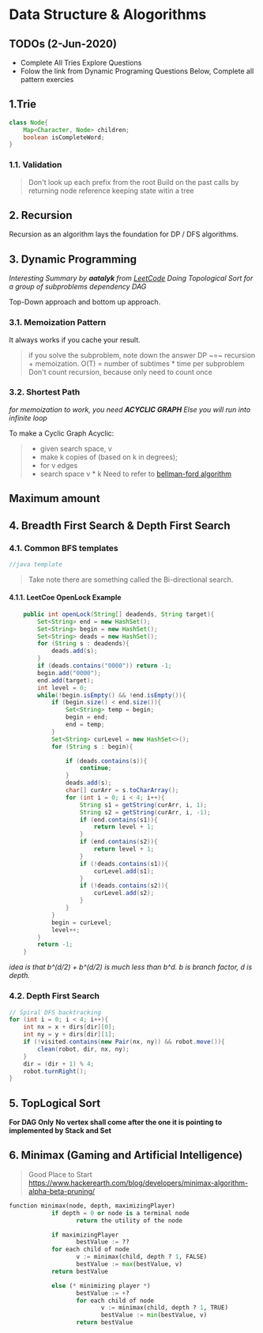 # Data Structure & Alogorithms

## TODOs (2-Jun-2020)

+ Complete All Tries Explore Questions
+ Folow the link from Dynamic Programing Questions Below, Complete all pattern exercies

## 1.Trie

``` java
class Node{
    Map<Character, Node> children;
    boolean isCompleteWord;
}
```

### 1.1. Validation

> Don't look up each prefix from the root
> Build on the past calls by returning node reference
> keeping state witin a tree

## 2. Recursion

Recursion as an algorithm lays the foundation for DP / DFS algorithms.

## 3. Dynamic Programming

_Interesting Summary by **aatalyk** from [LeetCode](https://leetcode.com/discuss/general-discussion/458695/dynamic-programming-patterns)_
_Doing Topological Sort for a group of subproblems dependency DAG_

Top-Down approach and bottom up approach.

### 3.1. Memoization Pattern

It always works if you cache your result.

> if you solve the subproblem, note down the answer
> DP ~=~ recursion + memoization.
> O(T) = number of subtimes * time per subproblem
> Don't count recursion, because only need to count once

### 3.2. Shortest Path

_for memoization to work, you need **ACYCLIC GRAPH**_
_Else you will run into infinite loop_

To make a Cyclic Graph Acyclic:

> + given search space, v
> + make k copies of (based on k in degrees);
> + for v edges
> + search space v * k
> Need to refer to [bellman-ford algorithm](https://www.geeksforgeeks.org/bellman-ford-algorithm-dp-23/)

## Maximum amount


## 4. Breadth First Search & Depth First Search

### 4.1. Common BFS templates

```java
//java template
```

> Take note there are something called the Bi-directional search.

#### 4.1.1. LeetCoe OpenLock Example

```java
    public int openLock(String[] deadends, String target){
        Set<String> end = new HashSet();
        Set<String> begin = new HashSet();
        Set<String> deads = new HashSet();
        for (String s : deadends){
            deads.add(s);
        }
        if (deads.contains("0000")) return -1;
        begin.add("0000");
        end.add(target);
        int level = 0;
        while(!begin.isEmpty() && !end.isEmpty()){
            if (begin.size() < end.size()){
                Set<String> temp = begin;
                begin = end;
                end = temp;
            }
            Set<String> curLevel = new HashSet<>();
            for (String s : begin){

                if (deads.contains(s)){
                    continue;
                }
                deads.add(s);
                char[] curArr = s.toCharArray();
                for (int i = 0; i < 4; i++){
                    String s1 = getString(curArr, i, 1);
                    String s2 = getString(curArr, i, -1);
                    if (end.contains(s1)){
                        return level + 1;
                    }
                    if (end.contains(s2)){
                        return level + 1;
                    }
                    if (!deads.contains(s1)){
                        curLevel.add(s1);
                    }
                    if (!deads.contains(s2)){
                        curLevel.add(s2);
                    }
                }
            }
            begin = curLevel;
            level++;
        }
        return -1;
    }
```

_idea is that b^(d/2) + b^(d/2) is much less than b^d. b is branch factor, d is depth._

### 4.2. Depth First Search

``` java
// Spiral DFS backtracking
for (int i = 0; i < 4; i++){
    int nx = x + dirs[dir][0];
    int ny = y + dirs[dir][1];
    if (!visited.contains(new Pair(nx, ny)) && robot.move()){
        clean(robot, dir, nx, ny);
    }
    dir = (dir + 1) % 4;
    robot.turnRight();
}

```

## 5. TopLogical Sort

**For DAG Only**
**No vertex shall come after the one it is pointing to**
**implemented by Stack and Set**

## 6. Minimax (Gaming and Artificial Intelligence)

> Good Place to Start
> <https://www.hackerearth.com/blog/developers/minimax-algorithm-alpha-beta-pruning/>

```python
function minimax(node, depth, maximizingPlayer)
            if depth = 0 or node is a terminal node
                   return the utility of the node

            if maximizingPlayer
                   bestValue := ??
            for each child of node
                   v := minimax(child, depth ? 1, FALSE)
                   bestValue := max(bestValue, v)
            return bestValue  

            else (* minimizing player *)
                   bestValue := +?
                   for each child of node
                          v := minimax(child, depth ? 1, TRUE)
                          bestValue := min(bestValue, v)
                   return bestValue
```
